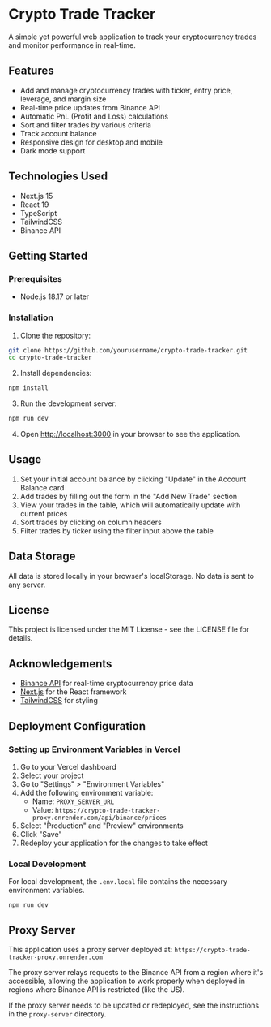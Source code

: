 # Crypto Trade Tracker

A simple yet powerful web application to track your cryptocurrency trades and monitor performance in real-time.

## Features

- Add and manage cryptocurrency trades with ticker, entry price, leverage, and margin size
- Real-time price updates from Binance API
- Automatic PnL (Profit and Loss) calculations
- Sort and filter trades by various criteria
- Track account balance
- Responsive design for desktop and mobile
- Dark mode support

## Technologies Used

- Next.js 15
- React 19
- TypeScript
- TailwindCSS
- Binance API

## Getting Started

### Prerequisites

- Node.js 18.17 or later

### Installation

1. Clone the repository:
```bash
git clone https://github.com/yourusername/crypto-trade-tracker.git
cd crypto-trade-tracker
```

2. Install dependencies:
```bash
npm install
```

3. Run the development server:
```bash
npm run dev
```

4. Open [http://localhost:3000](http://localhost:3000) in your browser to see the application.

## Usage

1. Set your initial account balance by clicking "Update" in the Account Balance card
2. Add trades by filling out the form in the "Add New Trade" section
3. View your trades in the table, which will automatically update with current prices
4. Sort trades by clicking on column headers
5. Filter trades by ticker using the filter input above the table

## Data Storage

All data is stored locally in your browser's localStorage. No data is sent to any server.

## License

This project is licensed under the MIT License - see the LICENSE file for details.

## Acknowledgements

- [Binance API](https://binance-docs.github.io/apidocs/) for real-time cryptocurrency price data
- [Next.js](https://nextjs.org/) for the React framework
- [TailwindCSS](https://tailwindcss.com/) for styling

## Deployment Configuration

### Setting up Environment Variables in Vercel

1. Go to your Vercel dashboard
2. Select your project
3. Go to "Settings" > "Environment Variables"
4. Add the following environment variable:
   - Name: `PROXY_SERVER_URL`
   - Value: `https://crypto-trade-tracker-proxy.onrender.com/api/binance/prices`
5. Select "Production" and "Preview" environments
6. Click "Save"
7. Redeploy your application for the changes to take effect

### Local Development

For local development, the `.env.local` file contains the necessary environment variables.

```
npm run dev
```

## Proxy Server

This application uses a proxy server deployed at:
`https://crypto-trade-tracker-proxy.onrender.com`

The proxy server relays requests to the Binance API from a region where it's accessible, allowing the application to work properly when deployed in regions where Binance API is restricted (like the US).

If the proxy server needs to be updated or redeployed, see the instructions in the `proxy-server` directory.
